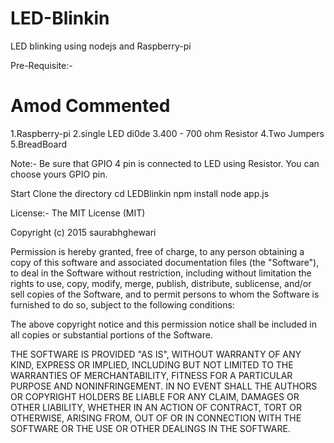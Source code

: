 # LED-Blinkin
LED blinking using nodejs and Raspberry-pi

Pre-Requisite:-
# Amod Commented
1.Raspberry-pi
2.single LED di0de
3.400 - 700 ohm Resistor
4.Two Jumpers
5.BreadBoard

Note:- Be sure that  GPIO 4 pin is connected to LED using Resistor. You can choose yours GPIO pin.

Start
Clone the directory
cd LEDBlinkin
npm install
node app.js

License:-
The MIT License (MIT)

Copyright (c) 2015 saurabhghewari

Permission is hereby granted, free of charge, to any person obtaining a copy
of this software and associated documentation files (the "Software"), to deal
in the Software without restriction, including without limitation the rights
to use, copy, modify, merge, publish, distribute, sublicense, and/or sell
copies of the Software, and to permit persons to whom the Software is
furnished to do so, subject to the following conditions:

The above copyright notice and this permission notice shall be included in all
copies or substantial portions of the Software.

THE SOFTWARE IS PROVIDED "AS IS", WITHOUT WARRANTY OF ANY KIND, EXPRESS OR
IMPLIED, INCLUDING BUT NOT LIMITED TO THE WARRANTIES OF MERCHANTABILITY,
FITNESS FOR A PARTICULAR PURPOSE AND NONINFRINGEMENT. IN NO EVENT SHALL THE
AUTHORS OR COPYRIGHT HOLDERS BE LIABLE FOR ANY CLAIM, DAMAGES OR OTHER
LIABILITY, WHETHER IN AN ACTION OF CONTRACT, TORT OR OTHERWISE, ARISING FROM,
OUT OF OR IN CONNECTION WITH THE SOFTWARE OR THE USE OR OTHER DEALINGS IN THE
SOFTWARE.
